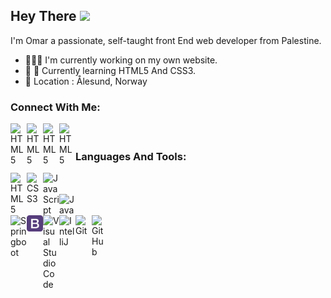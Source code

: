 ## Hey There <img src="https://media.giphy.com/media/hvRJCLFzcasrR4ia7z/giphy.gif" width="25px">
I'm Omar a passionate, self-taught front End web developer from Palestine.


- 👨🏽‍💻 I'm currently working on my own website.
- 🌱 🌱 Currently learning HTML5 And CSS3.
- 📌 Location : Ålesund, Norway

### Connect With Me:
<a href="https://www.facebook.com/people/Omar-Awad/100055771436254" target="_blank"> <img align="left" alt="HTML5" width="26px" src="https://cdn2.iconfinder.com/data/icons/social-var-1/614/2_-_Facebook-256.png"/> </a>
ㅤ
<a href="https://www.linkedin.com/in/omar-awad-382717210/" target="_blank"> <img align="left" alt="HTML5" width="26px" src="https://cdn1.iconfinder.com/data/icons/logotypes/32/square-linkedin-256.png"/> </a>
ㅤ
<a href="https://www.instagram.com/gloomygly/" target="_blank"> <img align="left" alt="HTML5" width="26px" src="https://cdn2.iconfinder.com/data/icons/social-icons-33/128/Instagram-256.png" alt="rahul_dk_jain"/> </a>
ㅤ
<a href="https://twitter.com/GloomyGly" target="_blank"> <img align="left" alt="HTML5" width="26px" src="https://cdn4.iconfinder.com/data/icons/social-media-logos-6/512/24-twitter_tweet-256.png"/> </a>


### Languages And Tools:
<a href="https://www.w3schools.com/html/default.asp" target="_blank"> <img align="left" alt="HTML5" width="26px" src="https://cdn4.iconfinder.com/data/icons/social-media-logos-6/512/96-html5-512.png"/> </a>


<a href="https://www.w3schools.com/css/default.asp" target="_blank"> <img align="left" alt="CSS3" width="26px" src="https://cdn4.iconfinder.com/data/icons/social-media-logos-6/512/121-css3-512.png"/> </a>


<a href="https://www.w3schools.com/js/default.asp" target="_blank"> <img align="left" alt="JavaScript" width="26px" src="https://cdn.iconscout.com/icon/free/png-512/javascript-2752148-2284965.png"/> </a>
ㅤ

<a href="https://www.w3schools.com/java/default.asp" target="_blank"> <img align="left" alt="Java" width="26px" src="https://camo.githubusercontent.com/f2e55992ca80a5e95192891e0a5027243789561975b6bceb31437b3f6ad1d1da/68747470733a2f2f696d672e69636f6e73382e636f6d2f636f6c6f722f34382f3030303030302f6a6176612d636f666665652d6375702d6c6f676f2e706e67"/> </a>ㅤ


<a href="https://spring.io/" target="_blank"> <img align="left" alt="Springboot" width="26px" src="https://cdn-images-1.medium.com/max/500/1*AbiX4LwtSNozoyfypcKvEg.png"/> </a>


<a href="https://getbootstrap.com/" target="_blank"> <img align="left" alt="Bootsrap" width="26px" src="https://raw.githubusercontent.com/github/explore/80688e429a7d4ef2fca1e82350fe8e3517d3494d/topics/bootstrap/bootstrap.png"/> </a>


<a href="https://code.visualstudio.com/download" target="_blank"> <img align="left" alt="Visual Studio Code" width="26px" src="https://upload.wikimedia.org/wikipedia/commons/thumb/9/9a/Visual_Studio_Code_1.35_icon.svg/1024px-Visual_Studio_Code_1.35_icon.svg.png"/> </a>


<a href="https://www.jetbrains.com/idea/download/#section=windows" target="_blank"> <img align="left" alt="IntelliJ" width="26px" src="https://dwglogo.com/wp-content/uploads/2017/11/IntelliJ_IDEA_logo_01.png"/> </a>


<a href="https://git-scm.com/" target="_blank"> <img align="left" alt="Git" width="26px" src="https://git-scm.com/images/logos/downloads/Git-Icon-1788C.png"/> </a>


<a href="https://github.com/" target="_blank"> <img align="left" alt="GitHub" width="26px" src="https://cdn0.iconfinder.com/data/icons/octicons/1024/mark-github-256.png"/> </a>



